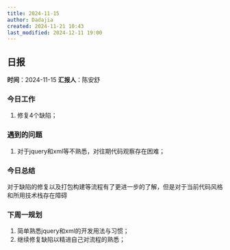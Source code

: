 ```yaml
---
title: 2024-11-15
author: Dadajia
created: 2024-11-21 10:43
last_modified: 2024-12-11 19:00
---
```

## 日报
**时间**：2024-11-15 **汇报人**：陈安舒
### 今日工作
1.	修复4个缺陷；
### 遇到的问题
1.	对于jquery和xml等不熟悉，对往期代码观察存在困难；
### 今日总结
对于缺陷的修复以及打包构建等流程有了更进一步的了解，但是对于当前代码风格和所用技术栈存在障碍
### 下周一规划
1.	简单熟悉jquery和xml的开发用法与习惯；
2.	继续修复缺陷以精进自己对流程的熟悉；

